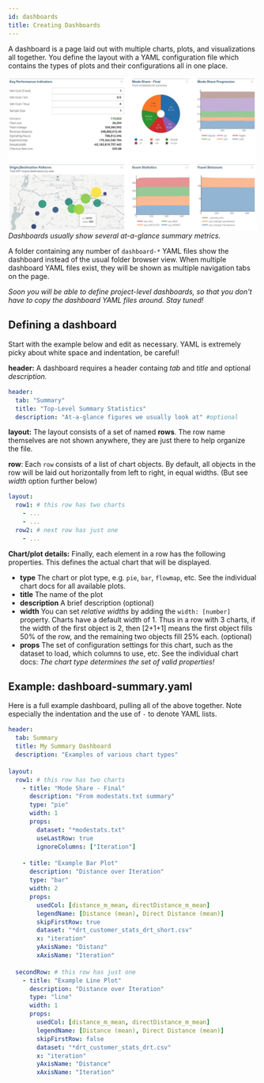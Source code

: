 ```yaml
---
id: dashboards
title: Creating Dashboards
---
```


A dashboard is a page laid out with multiple charts, plots, and visualizations all together. You define the layout with a YAML configuration file which contains the types of plots and their configurations all in one place.

![Dashboard example](assets/dashboard.jpg)
_Dashboards usually show several at-a-glance summary metrics._

A folder containing any number of `dashboard-*` YAML files show the dashboard instead of the usual folder browser view. When multiple dashboard YAML files exist, they will be shown as multiple navigation tabs on the page.

_Soon you will be able to define project-level dashboards, so that you don't have to copy the dashboard YAML files around. Stay tuned!_

## Defining a dashboard

Start with the example below and edit as necessary. YAML is extremely picky about white space and indentation, be careful!

**header:** A dashboard requires a header containg _tab_ and _title_ and optional _description._

```yaml
header:
  tab: "Summary"
  title: "Top-Level Summary Statistics"
  description: "At-a-glance figures we usually look at" #optional
```

**layout:** The layout consists of a set of named **rows**. The row name themselves are not shown anywhere, they are just there to help organize the file.

**row**: Each `row` consists of a list of chart objects. By default, all objects in the row will be laid out horizontally from left to right, in equal widths. (But see _width_ option further below)

```yaml
layout:
  row1: # this row has two charts
    - ...
    - ...
  row2: # next row has just one
    - ...
```

**Chart/plot details:** Finally, each element in a row has the following properties. This defines the actual chart that will be displayed.

- **type** The chart or plot type, e.g. `pie`, `bar`, `flowmap`, etc. See the individual chart docs for all available plots.
- **title** The name of the plot
- **description** A brief description (optional)
- **width** You can set _relative widths_ by adding the `width: [number]` property. Charts have a default width of 1. Thus in a row with 3 charts, if the width of the first object is 2, then [2+1+1] means the first object fills 50% of the row, and the remaining two objects fill 25% each. (optional)
- **props** The set of configuration settings for this chart, such as the dataset to load, which columns to use, etc. See the individual chart docs: _The chart type determines the set of valid properties!_

## Example: dashboard-summary.yaml

Here is a full example dashboard, pulling all of the above together. Note especially the indentation and the use of `-` to denote YAML lists.

```yaml
header:
  tab: Summary
  title: My Summary Dashboard
  description: "Examples of various chart types"

layout:
  row1: # this row has two charts
    - title: "Mode Share - Final"
      description: "From modestats.txt summary"
      type: "pie"
      width: 1
      props:
        dataset: "*modestats.txt"
        useLastRow: true
        ignoreColumns: ["Iteration"]

    - title: "Example Bar Plot"
      description: "Distance over Iteration"
      type: "bar"
      width: 2
      props:
        usedCol: [distance_m_mean, directDistance_m_mean]
        legendName: [Distance (mean), Direct Distance (mean)]
        skipFirstRow: true
        dataset: "*drt_customer_stats_drt_short.csv"
        x: "iteration"
        yAxisName: "Distanz"
        xAxisName: "Iteration"

  secondRow: # this row has just one
    - title: "Example Line Plot"
      description: "Distance over Iteration"
      type: "line"
      width: 1
      props:
        usedCol: [distance_m_mean, directDistance_m_mean]
        legendName: [Distance (mean), Direct Distance (mean)]
        skipFirstRow: false
        dataset: "*drt_customer_stats_drt.csv"
        x: "iteration"
        yAxisName: "Distance"
        xAxisName: "Iteration"
```
